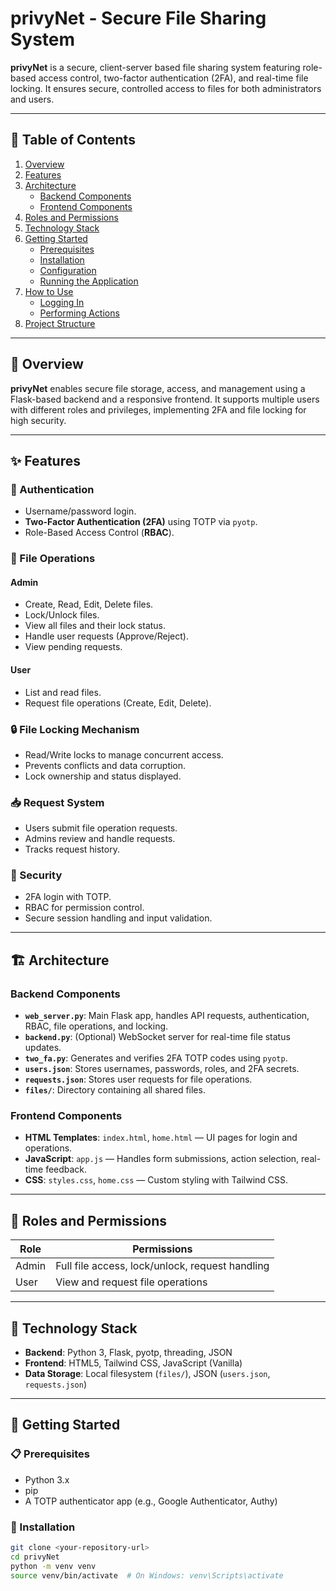 # privyNet - Secure File Sharing System

**privyNet** is a secure, client-server based file sharing system featuring role-based access control, two-factor authentication (2FA), and real-time file locking. It ensures secure, controlled access to files for both administrators and users.

---

## 🧭 Table of Contents
1. [Overview](#overview)
2. [Features](#features)
3. [Architecture](#architecture)
   - [Backend Components](#backend-components)
   - [Frontend Components](#frontend-components)
4. [Roles and Permissions](#roles-and-permissions)
5. [Technology Stack](#technology-stack)
6. [Getting Started](#getting-started)
   - [Prerequisites](#prerequisites)
   - [Installation](#installation)
   - [Configuration](#configuration)
   - [Running the Application](#running-the-application)
7. [How to Use](#how-to-use)
   - [Logging In](#logging-in)
   - [Performing Actions](#performing-actions)
8. [Project Structure](#project-structure)

---

## 📌 Overview

**privyNet** enables secure file storage, access, and management using a Flask-based backend and a responsive frontend. It supports multiple users with different roles and privileges, implementing 2FA and file locking for high security.

---

## ✨ Features

### 🔐 Authentication
- Username/password login.
- **Two-Factor Authentication (2FA)** using TOTP via `pyotp`.
- Role-Based Access Control (**RBAC**).

### 📁 File Operations

#### Admin
- Create, Read, Edit, Delete files.
- Lock/Unlock files.
- View all files and their lock status.
- Handle user requests (Approve/Reject).
- View pending requests.

#### User
- List and read files.
- Request file operations (Create, Edit, Delete).

### 🔒 File Locking Mechanism
- Read/Write locks to manage concurrent access.
- Prevents conflicts and data corruption.
- Lock ownership and status displayed.

### 📥 Request System
- Users submit file operation requests.
- Admins review and handle requests.
- Tracks request history.

### 🔐 Security
- 2FA login with TOTP.
- RBAC for permission control.
- Secure session handling and input validation.

---

## 🏗️ Architecture

### Backend Components
- **`web_server.py`**: Main Flask app, handles API requests, authentication, RBAC, file operations, and locking.
- **`backend.py`**: (Optional) WebSocket server for real-time file status updates.
- **`two_fa.py`**: Generates and verifies 2FA TOTP codes using `pyotp`.
- **`users.json`**: Stores usernames, passwords, roles, and 2FA secrets.
- **`requests.json`**: Stores user requests for file operations.
- **`files/`**: Directory containing all shared files.

### Frontend Components
- **HTML Templates**: `index.html`, `home.html` — UI pages for login and operations.
- **JavaScript**: `app.js` — Handles form submissions, action selection, real-time feedback.
- **CSS**: `styles.css`, `home.css` — Custom styling with Tailwind CSS.

---

## 👥 Roles and Permissions

| Role  | Permissions |
|-------|-------------|
| Admin | Full file access, lock/unlock, request handling |
| User  | View and request file operations |

---

## 🧰 Technology Stack

- **Backend**: Python 3, Flask, pyotp, threading, JSON
- **Frontend**: HTML5, Tailwind CSS, JavaScript (Vanilla)
- **Data Storage**: Local filesystem (`files/`), JSON (`users.json`, `requests.json`)

---

## 🚀 Getting Started

### 📋 Prerequisites
- Python 3.x
- pip
- A TOTP authenticator app (e.g., Google Authenticator, Authy)

### 🔧 Installation

```bash
git clone <your-repository-url>
cd privyNet
python -m venv venv
source venv/bin/activate  # On Windows: venv\Scripts\activate
